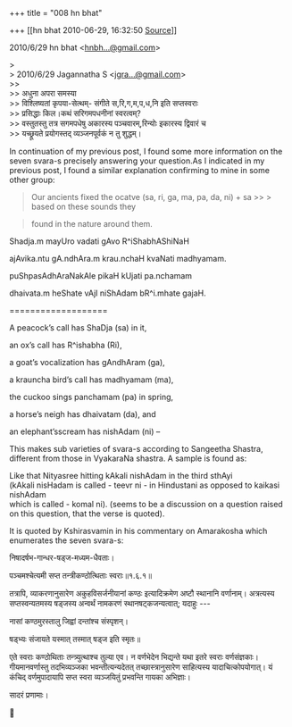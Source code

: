 +++
title = "008 hn bhat"

+++
[[hn bhat	2010-06-29, 16:32:50 [Source](https://groups.google.com/g/bvparishat/c/cCuhVw7541g)]]



  
  
2010/6/29 hn bhat \<[hnbh...@gmail.com]()\>

  
\>  
\> 2010/6/29 Jagannatha S \<[jgra...@gmail.com]()\>  
\>\>  
\>\> अधुना अपरा समस्या  
\>\> विश्लिष्यतां कृपया-सेत्थम्- संगीते स,रि,ग,म,प,ध,नि इति सप्तस्वराः  
\>\> प्रसिद्धाः किल।कथं सरिगमपधनीनां स्वरत्वम्?  
\>\> वस्तुतस्तु तत्र सगमपधेषु अकारस्य पञ्चवारम्,रिन्योः इकारस्य द्विवारं च  
\>\> यच्छ्रूयते प्रयोगस्तद् व्यञ्जनपूर्वकं न तु शुद्धम्।  
  

In continuation of my previous post, I found some more information on the seven svara-s precisely answering your question.As I indicated in my previous post, I found a similar explanation confirming to mine in some other group:

  

> Our ancients fixed the ocatve (sa, ri, ga, ma, pa, da, ni) + sa \>\> > based on these sounds they

> found in the nature around them.

  
Shadja.m mayUro vadati gAvo R^iShabhAShiNaH  
  
ajAvika.ntu gA.ndhAra.m krau.nchaH kvaNati madhyamam.  
  
puShpasAdhAraNakAle pikaH kUjati pa.nchamam  
  
dhaivata.m heShate vAjI niShAdam bR^i.mhate gajaH.  
  
===================  
  
A peacock’s call has ShaDja (sa) in it,

an ox’s call has R^ishabha (Ri),

a goat’s vocalization has gAndhAram (ga),

a krauncha bird’s call has madhyamam (ma),

the cuckoo sings panchamam (pa) in spring,

a horse’s neigh has dhaivatam (da), and

an elephant’sscream has nishAdam (ni) –

  

This makes sub varieties of svara-s according to Sangeetha Shastra, different from those in VyakaraNa shastra. A sample is found as:

  

Like that Nityasree hitting kAkali nishAdam in the third sthAyi  
(kAkali nisHadam is called - teevr ni - in Hindustani as opposed to kaikasi nishAdam  
which is called - komal ni). (seems to be a discussion on a question raised on this question, that the verse is quoted).

  

It is quoted by Kshirasvamin in his commentary on Amarakosha which enumerates the seven svara-s:

  

निषादर्षभ-गान्धर-षड्ज-मध्यम-धैवताः।

पञ्चमश्चेत्यमी सप्त तन्त्रीकण्ठोत्थिताः स्वराः॥१.६.१॥

  

तत्रापि, व्याकरणानुसारेण अकुहविसर्जनीयानां कण्ठः इत्यादिक्रमेण अष्टौ स्थानानि वर्णानाम्। अत्रत्यस्य सप्तस्वन्यतमस्य षड्जस्य अन्वर्थं नामकरणं स्थानषट्कजन्यत्वात्; यदाहुः ---

  

नासां कण्ठमुरस्तालु जिह्वां दन्तांश्च संस्पृशन्।

षड्भ्यः संजायते यस्मात् तस्मात् षड्ज इति स्मृतः॥

  

एते स्वराः कण्ठोथिताः तन्त्र्युत्थाश्च तुल्या एव। न वर्णभेदेन भिद्यन्ते यथा इतरे स्वराः वर्णसंज्ञकाः। गीयमानवर्णास्तु तदभिव्यञ्जका भवन्तीत्यन्यदेतत् तच्छास्त्रानुसारेण साहित्यस्य यादाचित्कोपयोगात्। यं कंचिद् वर्णमुपादायापि सप्त स्वरा व्यञ्जयितुं प्रभवन्ति गायका अभिज्ञाः।

  

सादरं प्रणामाः।



